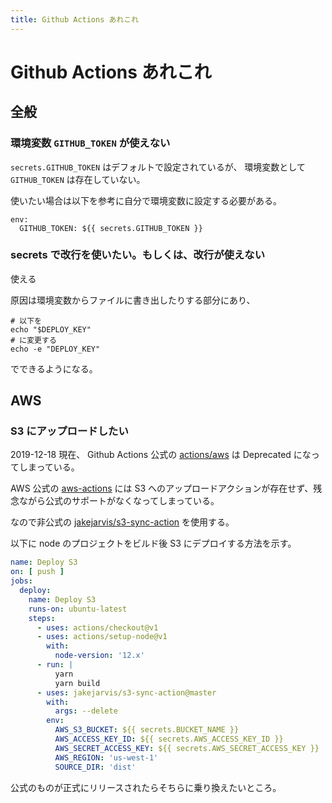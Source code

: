 ```yaml
---
title: Github Actions あれこれ
---
```


# Github Actions あれこれ

## 全般

### 環境変数 `GITHUB_TOKEN` が使えない

`secrets.GITHUB_TOKEN` はデフォルトで設定されているが、 環境変数として `GITHUB_TOKEN` は存在していない。

使いたい場合は以下を参考に自分で環境変数に設定する必要がある。

```
env:
  GITHUB_TOKEN: ${{ secrets.GITHUB_TOKEN }}
```

### secrets で改行を使いたい。もしくは、改行が使えない

使える

原因は環境変数からファイルに書き出したりする部分にあり、

```
# 以下を
echo "$DEPLOY_KEY"
# に変更する
echo -e "DEPLOY_KEY"
```

でできるようになる。

## AWS

### S3 にアップロードしたい

2019-12-18 現在、 Github Actions 公式の [actions/aws](https://github.com/actions/aws) は Deprecated になってしまっている。

AWS 公式の [aws-actions](https://github.com/aws-actions) には S3 へのアップロードアクションが存在せず、残念ながら公式のサポートがなくなってしまっている。

なので非公式の [jakejarvis/s3-sync-action](https://github.com/jakejarvis/s3-sync-action) を使用する。

以下に node のプロジェクトをビルド後 S3 にデプロイする方法を示す。

```yaml
name: Deploy S3
on: [ push ]
jobs:
  deploy:
    name: Deploy S3
    runs-on: ubuntu-latest
    steps:
      - uses: actions/checkout@v1
      - uses: actions/setup-node@v1
        with:
          node-version: '12.x'
      - run: |
          yarn
          yarn build
      - uses: jakejarvis/s3-sync-action@master
        with:
          args: --delete
        env:
          AWS_S3_BUCKET: ${{ secrets.BUCKET_NAME }}
          AWS_ACCESS_KEY_ID: ${{ secrets.AWS_ACCESS_KEY_ID }}
          AWS_SECRET_ACCESS_KEY: ${{ secrets.AWS_SECRET_ACCESS_KEY }}
          AWS_REGION: 'us-west-1'
          SOURCE_DIR: 'dist'
```

公式のものが正式にリリースされたらそちらに乗り換えたいところ。
